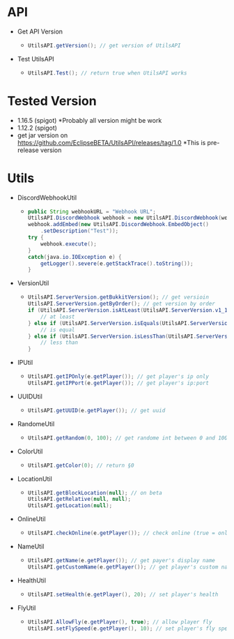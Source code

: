 # API
- Get API Version
  - ```java
  	UtilsAPI.getVersion(); // get version of UtilsAPI
- Test UtilsAPI
  - ```java
  	UtilsAPI.Test(); // return true when UtilsAPI works
# Tested Version
- 1.16.5 (spigot) *Probably all version might be work
- 1.12.2 (spigot)
- get jar version on https://github.com/EclipseBETA/UtilsAPI/releases/tag/1.0 *This is pre-release version
# Utils
- DiscordWebhookUtil
  - ```java
  	public String webhookURL = "Webhook URL";
	UtilsAPI.DiscordWebhook webhook = new UtilsAPI.DiscordWebhook(webhookURL);
	webhook.addEmbed(new UtilsAPI.DiscordWebhook.EmbedObject()
		.setDescription("Test"));
	try {
		webhook.execute();
	}
	catch(java.io.IOException e) {
		getLogger().severe(e.getStackTrace().toString());
	}
- VersionUtil
  - ```java
  	UtilsAPI.ServerVersion.getBukkitVersion(); // get versioin
	UtilsAPI.ServerVersion.getByOrder(); // get version by order
	if (UtilsAPI.ServerVersion.isAtLeast(UtilsAPI.ServerVersion.v1_10)) {
		// at least
	} else if (UtilsAPI.ServerVersion.isEquals(UtilsAPI.ServerVersion.v1_11)) {
		// is equal
	} else if (UtilsAPI.ServerVersion.isLessThan(UtilsAPI.ServerVersion.v1_12)) {
		// less than
	}
- IPUtil
  - ```java
  	UtilsAPI.getIPOnly(e.getPlayer()); // get player's ip only
	UtilsAPI.getIPPort(e.getPlayer()); // get player's ip:port
- UUIDUtil
  - ```java
  	UtilsAPI.getUUID(e.getPlayer()); // get uuid
- RandomeUtil
  - ```java
  	UtilsAPI.getRandom(0, 100); // get randome int between 0 and 100
- ColorUtil
  - ```java
  	UtilsAPI.getColor(0); // return §0
- LocationUtil
  - ```java
  	UtilsAPI.getBlockLocation(null); // on beta
	UtilsAPI.getRelative(null, null);
	UtilsAPI.getLocation(null);
- OnlineUtil
  - ```java
  	UtilsAPI.checkOnline(e.getPlayer()); // check online (true = online / false = offline)
- NameUtil
  - ```java
  	UtilsAPI.getName(e.getPlayer()); // get payer's display name
  	UtilsAPI.getCustomName(e.getPlayer()); // get player's custom name
- HealthUtil
  - ```java
  	UtilsAPI.setHealth(e.getPlayer(), 20); // set player's health
- FlyUtil
  - ```java
  	UtilsAPI.AllowFly(e.getPlayer(), true); // allow player fly
  	UtilsAPI.setFlySpeed(e.getPlayer(), 10); // set player's fly speed

